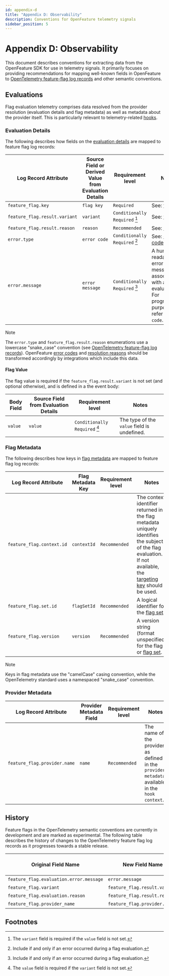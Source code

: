 ```yaml
---
id: appendix-d
title: "Appendix D: Observability"
description: Conventions for OpenFeature telemetry signals 
sidebar_position: 5
---
```


# Appendix D: Observability

This document describes conventions for extracting data from the OpenFeature SDK for use in telemetry signals.
It primarily focuses on providing recommendations for mapping well-known fields in OpenFeature to [OpenTelemetry feature-flag log records][otel-ff-logs] and other semantic conventions.

## Evaluations

Flag evaluation telemetry comprises data resolved from the provider resolution (evaluation details and flag metadata) as well as metadata about the provider itself.
This is particularly relevant to telemetry-related [hooks](./sections/04-hooks.md).

### Evaluation Details

The following describes how fields on the [evaluation details](types.md#evaluation-details) are mapped to feature flag log records:

| Log Record Attribute          | Source Field or Derived Value from Evaluation Details | Requirement level             | Notes                                                                                                                 |
| ----------------------------- | ----------------------------------------------------- | ----------------------------- | --------------------------------------------------------------------------------------------------------------------- |
| `feature_flag.key`            | `flag key`                                            | `Required`                    | See: [flag key](./glossary.md#flag-key)                                                                               |
| `feature_flag.result.variant` | `variant`                                             | `Conditionally Required` [^2] | See: [variant](./glossary.md#variant)                                                                                 |
| `feature_flag.result.reason`  | `reason`                                              | `Recommended`                 | See: [reason](./types.md#resolution-reason)                                                                           |
| `error.type`                  | `error code`                                          | `Conditionally Required` [^1] | See: [error code](./types.md#error-code),                                                                             |
| `error.message`               | `error message`                                       | `Conditionally Required` [^1] | A human-readable error message associated with a failed evaluation. For programmatic purposes, refer to `error code`. |

> [!NOTE]
> The `error.type` and `feature_flag.result.reason` enumerations use a lowercase "snake_case" convention (see [OpenTelemetry feature-flag log records][otel-ff-logs]).
> OpenFeature [error codes](types.md#error-code) and [resolution reasons](./types.md#resolution-reason) should be transformed accordingly by integrations which include this data.

#### Flag Value

The flag value is required if the `feature_flag.result.variant` is not set (and optional otherwise), and is defined in a the event body:

| Body Field | Source Field from Evaluation Details | Requirement level             | Notes                                       |
| ---------- | ------------------------------------ | ----------------------------- | ------------------------------------------- |
| `value`    | `value`                              | `Conditionally Required` [^3] | The type of the `value` field is undefined. |

### Flag Metadata

The following describes how keys in [flag metadata](types.md#flag-metadata) are mapped to feature flag log records:

| Log Record Attribute      | Flag Metadata Key | Requirement level | Notes                                                                                                                                                                                           |
| ------------------------- | ----------------- | ----------------- | ----------------------------------------------------------------------------------------------------------------------------------------------------------------------------------------------- |
| `feature_flag.context.id` | `contextId`       | `Recommended`     | The context identifier returned in the flag metadata uniquely identifies the subject of the flag evaluation. If not available, the [targeting key](./glossary.md#targeting-key) should be used. |
| `feature_flag.set.id`     | `flagSetId`       | `Recommended`     | A logical identifier for the [flag set](./glossary.md#flag-set).                                                                                                                                |
| `feature_flag.version`    | `version`         | `Recommended`     | A version string (format unspecified) for the flag or [flag set](./glossary.md#flag-set).                                                                                                       |

> [!NOTE]
> Keys in flag metadata use the "camelCase" casing convention, while the OpenTelemetry standard uses a namespaced "snake_case" convention.

### Provider Metadata

| Log Record Attribute         | Provider Metadata Field | Requirement level | Notes                                                                                            |
| ---------------------------- | ----------------------- | ----------------- | ------------------------------------------------------------------------------------------------ |
| `feature_flag.provider.name` | `name`                  | `Recommended`     | The name of the provider as defined in the `provider metadata`, available in the `hook context`. |

## History

Feature flags in the OpenTelemetry semantic conventions are currently in development and are marked as experimental.
The following table describes the history of changes to the OpenTelemetry feature flag log records as it progresses towards a stable release.

| Original Field Name                     | New Field Name                | Semantic Convention Release                                                            |
| --------------------------------------- | ----------------------------- | -------------------------------------------------------------------------------------- |
| `feature_flag.evaluation.error.message` | `error.message`               | [v1.32.0](https://github.com/open-telemetry/semantic-conventions/releases/tag/v1.32.0) |
| `feature_flag.variant`                  | `feature_flag.result.variant` | [v1.32.0](https://github.com/open-telemetry/semantic-conventions/releases/tag/v1.32.0) |
| `feature_flag.evaluation.reason`        | `feature_flag.result.reason`  | [v1.32.0](https://github.com/open-telemetry/semantic-conventions/releases/tag/v1.32.0) |
| `feature_flag.provider_name`            | `feature_flag.provider.name`  | Unreleased                                                                             |

## Footnotes

[^1]: Include if and only if an error occurred during a flag evaluation.
[^2]: The `variant` field is required if the `value` field is not set.
[^3]: The `value` field is required if the `variant` field is not set.

[otel-ff-logs]: https://opentelemetry.io/docs/specs/semconv/feature-flags/feature-flags-logs/
